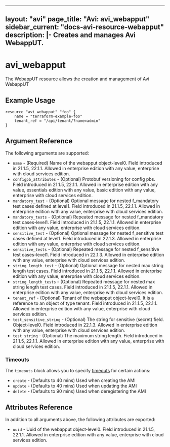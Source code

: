 <!--
    Copyright 2021 VMware, Inc.
    SPDX-License-Identifier: Mozilla Public License 2.0
-->
---
layout: "avi"
page_title: "Avi: avi_webapput"
sidebar_current: "docs-avi-resource-webapput"
description: |-
  Creates and manages Avi WebappUT.
---

# avi_webapput

The WebappUT resource allows the creation and management of Avi WebappUT

## Example Usage

```hcl
resource "avi_webapput" "foo" {
    name = "terraform-example-foo"
    tenant_ref = "/api/tenant/?name=admin"
}
```

## Argument Reference

The following arguments are supported:

* `name` - (Required) Name of the webapput object-level0. Field introduced in 21.1.5, 22.1.1. Allowed in enterprise edition with any value, enterprise with cloud services edition.
* `configpb_attributes` - (Optional) Protobuf versioning for config pbs. Field introduced in 21.1.5, 22.1.1. Allowed in enterprise edition with any value, essentials edition with any value, basic edition with any value, enterprise with cloud services edition.
* `mandatory_test` - (Optional) Optional message for nested f_mandatory test cases defined at level1. Field introduced in 21.1.5, 22.1.1. Allowed in enterprise edition with any value, enterprise with cloud services edition.
* `mandatory_tests` - (Optional) Repeated message for nested f_mandatory test cases-level1. Field introduced in 21.1.5, 22.1.1. Allowed in enterprise edition with any value, enterprise with cloud services edition.
* `sensitive_test` - (Optional) Optional message for nested f_sensitive test cases defined at level1. Field introduced in 22.1.3. Allowed in enterprise edition with any value, enterprise with cloud services edition.
* `sensitive_tests` - (Optional) Repeated message for nested f_sensitive test cases-level1. Field introduced in 22.1.3. Allowed in enterprise edition with any value, enterprise with cloud services edition.
* `string_length_test` - (Optional) Optional message for nested  max string length test cases. Field introduced in 21.1.5, 22.1.1. Allowed in enterprise edition with any value, enterprise with cloud services edition.
* `string_length_tests` - (Optional) Repeated message for nested  max string length test cases. Field introduced in 21.1.5, 22.1.1. Allowed in enterprise edition with any value, enterprise with cloud services edition.
* `tenant_ref` - (Optional) Tenant of the webapput object-level0. It is a reference to an object of type tenant. Field introduced in 21.1.5, 22.1.1. Allowed in enterprise edition with any value, enterprise with cloud services edition.
* `test_sensitive_string` - (Optional) The string for sensitive (secret) field. Object-level0. Field introduced in 22.1.3. Allowed in enterprise edition with any value, enterprise with cloud services edition.
* `test_string` - (Optional) The maximum string length. Field introduced in 21.1.5, 22.1.1. Allowed in enterprise edition with any value, enterprise with cloud services edition.


### Timeouts

The `timeouts` block allows you to specify [timeouts](https://www.terraform.io/docs/configuration/resources.html#timeouts) for certain actions:

* `create` - (Defaults to 40 mins) Used when creating the AMI
* `update` - (Defaults to 40 mins) Used when updating the AMI
* `delete` - (Defaults to 90 mins) Used when deregistering the AMI

## Attributes Reference

In addition to all arguments above, the following attributes are exported:

* `uuid` -  Uuid of the webapput object-level0. Field introduced in 21.1.5, 22.1.1. Allowed in enterprise edition with any value, enterprise with cloud services edition.

